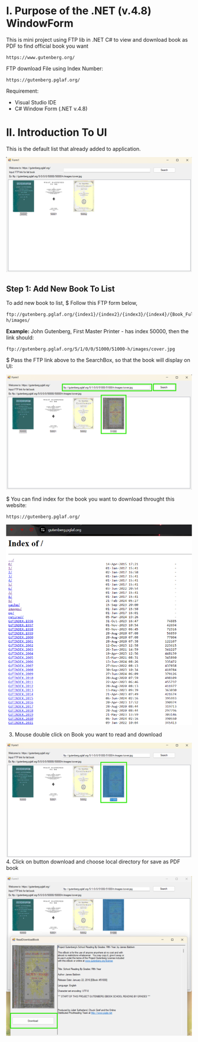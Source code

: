 # I. Purpose of the .NET (v.4.8) WindowForm

This is mini project using FTP lib in .NET C# to view and download book as PDF to find official book you want

	https://www.gutenberg.org/
 FTP download File using Index Number:
 
 	https://gutenberg.pglaf.org/
Requirement: 
- Visual Studio IDE
- C# Window Form (.NET v.4.8)

# II. Introduction To UI
This is the default list that already added to application.

![1.png : Intro to the UI for view and download book](https://github.com/BunlongCHEA/.NET_FTPDownloadBookFrom_Gutenberg/blob/master/Img_README/1.png)

## Step 1: Add New Book To List
To add new book to list, 
$ Follow this FTP form below, 
	
	ftp://gutenberg.pglaf.org/{index1}/{index2}/{index3}/{index4}/{Book_Full_Index}/{Book_Full_Index}-h/images/

**Example:** John Gutenberg, First Master Printer - has index 50000, then the link should:

	ftp://gutenberg.pglaf.org/5/1/0/0/51000/51000-h/images/cover.jpg

$ Pass the FTP link above to the SearchBox, so that the book will display on UI:

![2.png : Add new book with FTP link](https://github.com/BunlongCHEA/.NET_FTPDownloadBookFrom_Gutenberg/blob/master/Img_README/2.png)

$ You can find index for the book you want to download throught this website:
	
	https://gutenberg.pglaf.org/

![3.png : Gutenberg website with index download file](https://github.com/BunlongCHEA/.NET_FTPDownloadBookFrom_Gutenberg/blob/master/Img_README/3.png)

3. Mouse double click on Book you want to read and download

![4.png : DOUBLE Mouse click to view book file](https://github.com/BunlongCHEA/.NET_FTPDownloadBookFrom_Gutenberg/blob/master/Img_README/4.png)
4. Click on button download and choose local directory for save as PDF book

![5.png : Download book as PDF file](https://github.com/BunlongCHEA/.NET_FTPDownloadBookFrom_Gutenberg/blob/master/Img_README/5.png)
